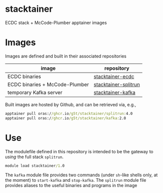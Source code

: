 # stacktainer 
ECDC stack + McCode-Plumber apptainer images

# Images
Images are defined and built in their associated repositories

| image | repository |
|-------|------------|
| ECDC binaries | [stacktainer-ecdc](https://github.com/g5t/stacktainer-ecdc) |
| ECDC binaries + McCode-Plumber | [stacktainer-splitrun](https://github.com/g5t/stacktainer-splitrun) |
| temporary Kafka server | [stacktainer-kafka](https://github.com/g5t/stacktainer-kafka) |

Built images are hosted by Github, and can be retrieved via, e.g.,

```cmd
apptainer pull oras://ghcr.io/g5t/stacktainer/splitrun:4.0
apptainer pull oras://ghcr.io/g5t/stacktainer/kafka:2.0
```

# Use
The modulefile defined in this repository is intended to be the gateway to _using_ the full stack `splitrun`.

```cmd
module load stacktainer/1.0
```

The `kafka` module file provides two commands (under `sh`-like shells only, at the moment) to `start-kafka` and `stop-kafka`.
The `splitrun` module file provides aliases to the useful binaries and programs in the image
